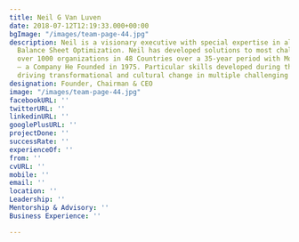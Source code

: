 ```yaml
---
title: Neil G Van Luven
date: 2018-07-12T12:19:33.000+00:00
bgImage: "/images/team-page-44.jpg"
description: Neil is a visionary executive with special expertise in all aspects of
  Balance Sheet Optimization. Neil has developed solutions to most challenges facing
  over 1000 organizations in 48 Countries over a 35-year period with Moneypower International
  – a Company He Founded in 1975. Particular skills developed during this period included
  driving transformational and cultural change in multiple challenging jurisdictions.
designation: Founder, Chairman & CEO
image: "/images/team-page-44.jpg"
facebookURL: ''
twitterURL: ''
linkedinURL: ''
googlePlusURL: ''
projectDone: ''
successRate: ''
experienceOf: ''
from: ''
cvURL: ''
mobile: ''
email: ''
location: ''
Leadership: ''
Mentorship & Advisory: ''
Business Experience: ''

---
```

